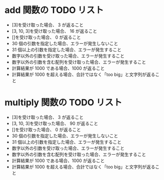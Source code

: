 # add 関数の TODO リスト

- [3]を受け取った場合、 3 が返ること
- [3, 10, 3]を受け取った場合、 16 が返ること
- []を受け取った場合、 0 が返ること
- 30 個の引数を指定した場合、エラーが発生しないこと
- 31 個以上の引数を指定した場合、エラーが発生すること
- 数字以外の引数を受け取った場合、エラーが発生すること
- 数字以外の引数を含む配列を受け取った場合、エラーが発生すること
- 計算結果が 1000 である場合、1000 が返ること
- 計算結果が 1000 を超える場合、合計ではなく「too big」と文字列が返ること

# multiply 関数の TODO リスト

- [3]を受け取った場合、 3 が返ること
- [3, 10, 3]を受け取った場合、 90 が返ること
- []を受け取った場合、 0 が返ること
- 30 個の引数を指定した場合、エラーが発生しないこと
- 31 個以上の引数を指定した場合、エラーが発生すること
- 数字以外の引数を受け取った場合、エラーが発生すること
- 数字以外の引数を含む配列を受け取った場合、エラーが発生すること
- 計算結果が 1000 である場合、1000 が返ること
- 計算結果が 1000 を超える場合、合計ではなく「too big」と文字列が返ること
